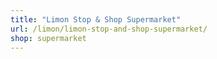 ```yaml
---
title: "Limon Stop & Shop Supermarket"
url: /limon/limon-stop-and-shop-supermarket/
shop: supermarket
---
```

